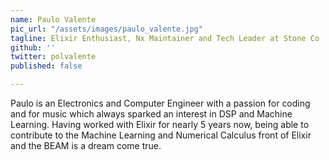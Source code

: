 ```yaml
---
name: Paulo Valente
pic_url: "/assets/images/paulo_valente.jpg"
tagline: Elixir Enthusiast, Nx Maintainer and Tech Leader at Stone Co
github: ''
twitter: polvalente
published: false

---
```

Paulo is an Electronics and Computer Engineer with a passion for coding and for music which always sparked an interest in DSP and Machine Learning.    Having worked with Elixir for nearly 5 years now, being able to contribute to the Machine Learning and Numerical Calculus front of Elixir and the BEAM is a dream come true.